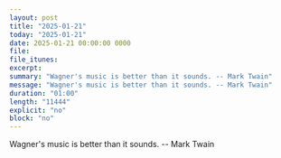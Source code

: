 ```yaml
---
layout: post
title: "2025-01-21"
today: "2025-01-21"
date: 2025-01-21 00:00:00 0000
file:
file_itunes:
excerpt:
summary: "Wagner's music is better than it sounds. -- Mark Twain"
message: "Wagner's music is better than it sounds. -- Mark Twain"
duration: "01:00"
length: "11444"
explicit: "no"
block: "no"
---
```

Wagner's music is better than it sounds. -- Mark Twain


